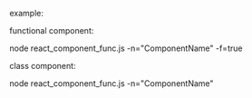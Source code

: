 example:

functional component:

node react_component_func.js -n="ComponentName" -f=true

class component:

node react_component_func.js -n="ComponentName"
